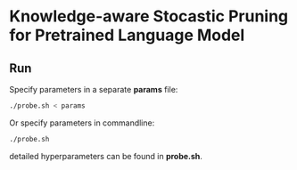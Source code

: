 <!--
 * @Author: your name
 * @Date: 2020-10-31 00:05:34
 * @LastEditTime: 2020-11-05 22:19:23
 * @LastEditors: Please set LastEditors
 * @Description: In User Settings EditUse 
 * @FilePath: /LAMA/README.md
-->
# Knowledge-aware Stocastic Pruning for Pretrained Language Model

## Run
Specify parameters in a separate **params** file:
```bash
./probe.sh < params
```

Or specify parameters in commandline:
```bash
./probe.sh
```
detailed hyperparameters can be found in **probe.sh**.